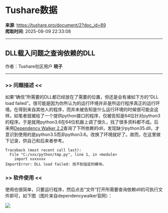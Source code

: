 # Tushare数据

**来源**: https://tushare.pro/document/2?doc_id=89  
**爬取时间**: 2025-08-09 22:33:08

---

## DLL载入问题之查询依赖的DLL

作者：Tushare社区用户 **晓子**

---

### >> 问题描述 <<

如果“确信”所需要的DLL都已经放在了需要的位置，但还是会有诸如下方的“DLL load failed”。很可能是因为你所认为的运行环境并非是所运行程序真正的运行环境。在得到来自其他人的程序，而并未被告知是什么运行环境的时候很可能会这样。如笔者就被给了一个提供python接口的程序，仅被告知是64位针对python3的程序。于是就用python3.6在64位机器上调了很久，找了很多资料都不成。后来用[Dependency Walker 2.2](http://www.dependencywalker.com/)查询了下所依赖的dll，发现缺少python35.dll，才意识到使用的是python3.5而非python3.6。改换了环境就好了。故而，在这里做下记录，供自己和后来者参考。

```
Traceback (most recent call last):
  File "C:/xxx/python/tmp.py", line 1, in <module>
    import xxxxxxx
ImportError: DLL load failed: 找不到指定的模块。
```

### >> 软件使用 <<

使用也很简单，只要运行程序，然后点击“文件”打开所需要查询依赖dll的可执行文件即可，如下图（图片来自dependencywalker官网）：

![](http://www.dependencywalker.com/snapshot.png)
